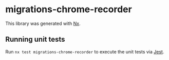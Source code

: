 # migrations-chrome-recorder

This library was generated with [Nx](https://nx.dev).

## Running unit tests

Run `nx test migrations-chrome-recorder` to execute the unit tests via [Jest](https://jestjs.io).
